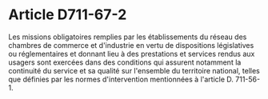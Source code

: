 # Article D711-67-2

Les missions obligatoires remplies par les établissements du réseau des chambres de commerce et d'industrie en vertu de dispositions législatives ou réglementaires et donnant lieu à des prestations et services rendus aux usagers sont exercées dans des conditions qui assurent notamment la continuité du service et sa qualité sur l'ensemble du territoire national, telles que définies par les normes d'intervention mentionnées à l'article D. 711-56-1.
